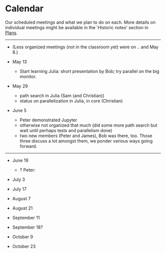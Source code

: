 # Calendar

Our scheduled meetings and what we plan to do on each. More details on
individual meetings might be available in the 'Historic notes' section
in [Plans](Plans.md).

<hr/>

* (Less organized meetings (not in the classroom yet) were on .. and
  May 8.)

* May 13

  * Start learning Julia: short presentation by Bob; try parallel on
    the big monitor.

* May 29

  * path search in Julia (Sam (and Christian))
  * status on parallelization in Julia, in core (Christian)

* June 5

  * Peter demonstrated Jupyter
  * otherwise not organized that much (did some more path search but
    wait until perhaps tests and parallelism done)
  * two new members (Peter and James), Bob was there, too. Those three
    discuss a lot amongst them, we ponder various ways going forward.

<hr/>

* June 19
  * ? Peter: 

* July 3

* July 17

* August 7

* August 21

* September 11

* September 18?

* October 9

* October 23
